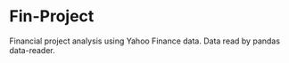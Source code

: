 # Fin-Project
Financial project analysis using Yahoo Finance data.
Data read by pandas data-reader.
